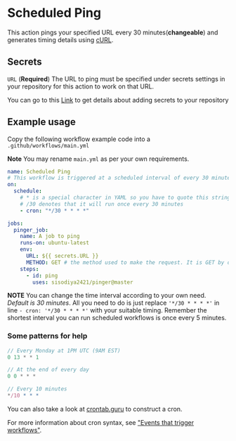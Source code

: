 # Scheduled Ping

This action pings your specified URL every 30 minutes(**changeable**) and
generates timing details using [cURL](https://curl.haxx.se/).

## Secrets

`URL` (**Required**) The URL to ping must be specified under secrets settings in
your repository for this action to work on that URL.

You can go to this
[Link](https://docs.github.com/en/actions/configuring-and-managing-workflows/creating-and-storing-encrypted-secrets)
to get details about adding secrets to your repository

## Example usage

Copy the following workflow example code into a `.github/workflows/main.yml`

**Note** You may rename `main.yml` as per your own requirements.

```yml
name: Scheduled Ping
# This workflow is triggered at a scheduled interval of every 30 minutes
on:
  schedule:
    # * is a special character in YAML so you have to quote this string.
    # /30 denotes that it will run once every 30 minutes
    - cron: "*/30 * * * *"

jobs:
  pinger_job:
    name: A job to ping
    runs-on: ubuntu-latest
    env:
      URL: ${{ secrets.URL }}
      METHOD: GET # the method used to make the request. It is GET by default
    steps:
      - id: ping
        uses: sisodiya2421/pinger@master
```

**NOTE** You can change the time interval according to your own need. _Default
is 30 minutes_. All you need to do is just replace `'*/30 * * * *'` in line
`- cron: '*/30 * * * *'` with your suitable timing. Remember the shortest
interval you can run scheduled workflows is once every 5 minutes.

### Some patterns for help

```js
// Every Monday at 1PM UTC (9AM EST)
0 13 * * 1

// At the end of every day
0 0 * * *

// Every 10 minutes
*/10 * * *
```

You can also take a look at [crontab.guru](https://crontab.guru) to construct a
cron.

For more information about cron syntax, see
["Events that trigger workflows"](https://docs.github.com/en/actions/reference/events-that-trigger-workflows#scheduled-events).
